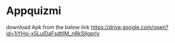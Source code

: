 # Appquizmi
download Apk from the below link
https://drive.google.com/open?id=1iYHsj-x5LuIDaFsdtllM_n8kSIIgprIy
